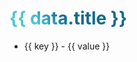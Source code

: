 <v-click depth="2">
<h1>{{ data.title }}</h1>
</v-click>

<v-click>
<ul>
  <li v-for="(value, key) in data.items" :key="key">
    <span class="color-[#4EC5D4] text-base">{{ key }}</span> - <span class="color-[#c0c0c0] text-base">{{ value }}</span>
  </li>
</ul>
</v-click>

<script setup lang="ts">
const data = {
  title: 'Responsibility --',
  items: {
    'Fullstack Developer': 'Develop and maintain web applications using Nest.js, Next.js, Fiber, and Python.',
    'PoC a Solution': 'Design and develop Proof of Concept for new products.',
    'System Design': 'Design and implement system architecture, including database structures.',
    'CI/CD': 'Set up and manage CI/CD pipelines for streamlined deployment.',
    'Tool Development': 'Develop debugging and internal tools for enhancing development and production processes.'
  }
}
</script>
<style>

h1 {
  background-color: #2B90B6;
  background-image: linear-gradient(45deg, #4EC5D4 10%, #146b8c 20%);
  background-size: 100%;
  -webkit-background-clip: text;
  -moz-background-clip: text;
  -webkit-text-fill-color: transparent;
  -moz-text-fill-color: transparent;
}

</style>

<!--
Here is another comment.
-->
